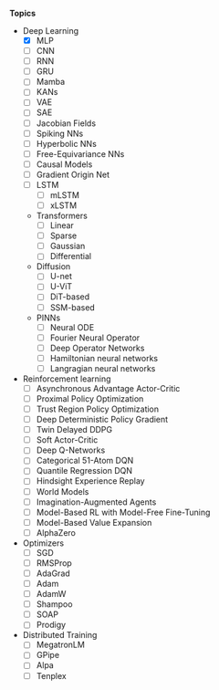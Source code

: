 **Topics**
- Deep Learning
    - [x] MLP
    - [ ] CNN
    - [ ] RNN
    - [ ] GRU
    - [ ] Mamba
    - [ ] KANs
    - [ ] VAE
    - [ ] SAE
    - [ ] Jacobian Fields
    - [ ] Spiking NNs
    - [ ] Hyperbolic NNs
    - [ ] Free-Equivariance NNs
    - [ ] Causal Models
    - [ ] Gradient Origin Net
    - [ ] LSTM
        - [ ] mLSTM
        - [ ] xLSTM
    - Transformers
         - [ ] Linear
         - [ ] Sparse
         - [ ] Gaussian
         - [ ] Differential
    - Diffusion
         - [ ] U-net
         - [ ] U-ViT
         - [ ] DiT-based
         - [ ] SSM-based
    - PINNs
        - [ ] Neural ODE
        - [ ] Fourier Neural Operator
        - [ ] Deep Operator Networks
        - [ ] Hamiltonian neural networks
        - [ ] Langragian neural networks
- Reinforcement learning
     - [ ] Asynchronous Advantage Actor-Critic
     - [ ] Proximal Policy Optimization
     - [ ] Trust Region Policy Optimization
     - [ ] Deep Deterministic Policy Gradient
     - [ ] Twin Delayed DDPG
     - [ ] Soft Actor-Critic
     - [ ] Deep Q-Networks
     - [ ] Categorical 51-Atom DQN
     - [ ] Quantile Regression DQN
     - [ ] Hindsight Experience Replay
     - [ ] World Models
     - [ ] Imagination-Augmented Agents
     - [ ] Model-Based RL with Model-Free Fine-Tuning
     - [ ] Model-Based Value Expansion
     - [ ] AlphaZero
- Optimizers
    - [ ] SGD
    - [ ] RMSProp
    - [ ] AdaGrad
    - [ ] Adam
    - [ ] AdamW
    - [ ] Shampoo
    - [ ] SOAP
    - [ ] Prodigy
- Distributed Training
    - [ ] MegatronLM
    - [ ] GPipe
    - [ ] Alpa
    - [ ] Tenplex